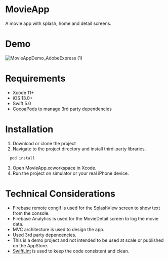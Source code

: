 # MovieApp

A movie app with splash, home and detail screens.

# Demo

![MovieAppDemo_AdobeExpress (1)](https://user-images.githubusercontent.com/81172741/190165558-8dcf5371-64b2-44e0-9592-23f7ceb3ce98.gif)


# Requirements
- Xcode 11+
- iOS 13.0+
- Swift 5.0
- [CocoaPods](https://cocoapods.org/) to manage 3rd party dependencies

# Installation

1. Download or clone the project
2. Navigate to the project directory and install third-party libraries.

```bash
  pod install
```
3. Open MovieApp.xcworkspace in Xcode.
4. Run the project on simulator or your real iPhone device.

# Technical Considerations

- Firebase remote congif is used for the SplashView screen to show text from the console.
- Firebase Analytics is used for the MovieDetail screen to log the movie data.
- MVC architecture is used to design the app.
- Used 3rd party depencencies.
- This is a demo project and not intended to be used at scale or published on the AppStore.
- [SwiftLint](https://github.com/realm/SwiftLint) is used to keep the code consistent and clean.
